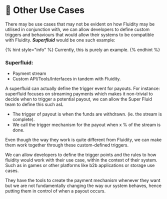 # 🌊 Other Use Cases

There may be use cases that may not be evident on how Fluidity may be utilised in conjunction with, we can allow developers to define custom triggers and behaviours that would allow their systems to be compatible with Fluidity. _**Superfluid**_ would be one such example:

{% hint style="info" %}
Currently, this is purely an example.
{% endhint %}

### Superfluid:

* Payment stream&#x20;
* Custom API/Tools/Interfaces in tandem with Fluidity.

A superfluid can actually define the trigger event for payouts. For instance: superfluid focuses on streaming payments which makes it non-trivial to decide when to trigger a potential payout, we can allow the Super Fluid team to define this such asL

* The trigger of payout is when the funds are withdrawn. (ie. the stream is complete).&#x20;
* We call the trigger mechanism for the payout when x % of the stream is done.

Even though the way they work is quite different from Fluidity, we can make them work together through these custom-defined triggers.

We can allow developers to define the trigger points and the rules to how fluidity would work with their use case, within the context of their system. Such as in games or other platforms like b2b applications or storage use cases.

They have the tools to create the payment mechanism whenever they want but we are not fundamentally changing the way our system behaves, hence putting them in control of when a payout occurs.

